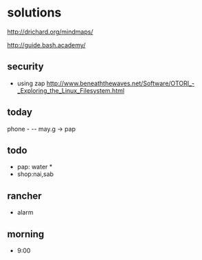# solutions

http://drichard.org/mindmaps/
   
        
    
    
http://guide.bash.academy/

security
--------
- using zap
http://www.beneaththewaves.net/Software/OTORI_-_Exploring_the_Linux_Filesystem.html
 
today
-------
 phone - 
-- may.g  -> pap


todo
---
- pap: water *
- shop:nai,sab


rancher
----
- alarm


morning
------
- 9:00
